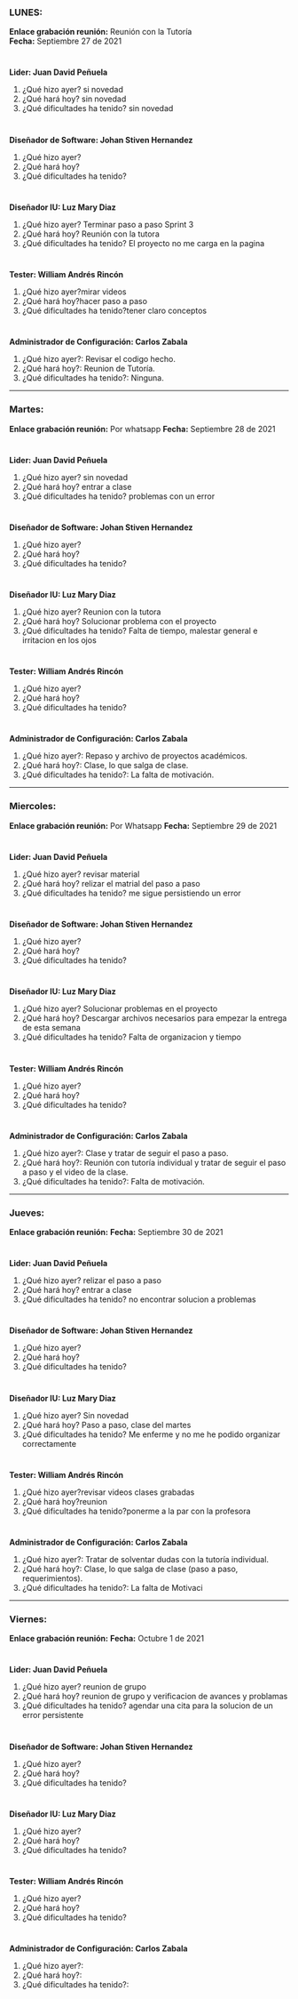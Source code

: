 ### LUNES:
**Enlace grabación reunión:** Reunión con la Tutoría  
**Fecha:** Septiembre 27 de 2021
#
**Lider: Juan David Peñuela**
  1. ¿Qué hizo ayer? si novedad
  2. ¿Qué hará hoy? sin novedad
  3. ¿Qué dificultades ha tenido? sin novedad
#
**Diseñador de Software: Johan Stiven Hernandez**
  1. ¿Qué hizo ayer? 
  2. ¿Qué hará hoy? 
  3. ¿Qué dificultades ha tenido? 
#
**Diseñador IU: Luz Mary Diaz**
  1. ¿Qué hizo ayer? Terminar paso a paso Sprint 3
  2. ¿Qué hará hoy? Reunión con la tutora
  3. ¿Qué dificultades ha tenido? El proyecto no me carga en la pagina
#
**Tester: William Andrés Rincón**
  1. ¿Qué hizo ayer?mirar videos 
  2. ¿Qué hará hoy?hacer paso a paso
  3. ¿Qué dificultades ha tenido?tener claro conceptos
#
**Administrador de Configuración: Carlos Zabala**
  1. ¿Qué hizo ayer?: Revisar el codigo hecho.
  2. ¿Qué hará hoy?: Reunion de Tutoría.
  3. ¿Qué dificultades ha tenido?: Ninguna.
****************************************************************************************************
### Martes:
**Enlace grabación reunión:** Por whatsapp
**Fecha:** Septiembre 28 de 2021
#
**Lider: Juan David Peñuela**
  1. ¿Qué hizo ayer? sin novedad
  2. ¿Qué hará hoy? entrar a clase 
  3. ¿Qué dificultades ha tenido? problemas con un error
#
**Diseñador de Software: Johan Stiven Hernandez**
  1. ¿Qué hizo ayer? 
  2. ¿Qué hará hoy? 
  3. ¿Qué dificultades ha tenido? 
#
**Diseñador IU: Luz Mary Diaz**
  1. ¿Qué hizo ayer? Reunion con la tutora
  2. ¿Qué hará hoy? Solucionar problema con el proyecto
  3. ¿Qué dificultades ha tenido? Falta de tiempo, malestar general e irritacion en los ojos
#
**Tester: William Andrés Rincón**
  1. ¿Qué hizo ayer?
  2. ¿Qué hará hoy?
  3. ¿Qué dificultades ha tenido?
#
**Administrador de Configuración: Carlos Zabala**
  1. ¿Qué hizo ayer?: Repaso y archivo de proyectos académicos.
  2. ¿Qué hará hoy?: Clase, lo que salga de clase.
  3. ¿Qué dificultades ha tenido?: La falta de motivación.
****************************************************************************************************
### Miercoles:
**Enlace grabación reunión:** Por Whatsapp
**Fecha:** Septiembre 29 de 2021
#
**Lider: Juan David Peñuela**
  1. ¿Qué hizo ayer? revisar material 
  2. ¿Qué hará hoy? relizar el matrial del paso a paso
  3. ¿Qué dificultades ha tenido? me sigue persistiendo un error
#
**Diseñador de Software: Johan Stiven Hernandez**
  1. ¿Qué hizo ayer? 
  2. ¿Qué hará hoy? 
  3. ¿Qué dificultades ha tenido? 
#
**Diseñador IU: Luz Mary Diaz**
  1. ¿Qué hizo ayer? Solucionar problemas en el proyecto
  2. ¿Qué hará hoy? Descargar archivos necesarios para empezar la entrega de esta semana
  3. ¿Qué dificultades ha tenido? Falta de organizacion y tiempo
#
**Tester: William Andrés Rincón**
  1. ¿Qué hizo ayer?
  2. ¿Qué hará hoy?
  3. ¿Qué dificultades ha tenido?
#
**Administrador de Configuración: Carlos Zabala**
  1. ¿Qué hizo ayer?: Clase y tratar de seguir el paso a paso.
  2. ¿Qué hará hoy?: Reunión con tutoría individual y tratar de seguir el paso a paso y el video de la clase.
  3. ¿Qué dificultades ha tenido?: Falta de motivación.
****************************************************************************************************
### Jueves:
**Enlace grabación reunión:** 
**Fecha:** Septiembre 30 de 2021
#
**Lider: Juan David Peñuela**
  1. ¿Qué hizo ayer? relizar el paso a paso 
  2. ¿Qué hará hoy? entrar a clase 
  3. ¿Qué dificultades ha tenido? no encontrar solucion a problemas
#
**Diseñador de Software: Johan Stiven Hernandez**
  1. ¿Qué hizo ayer? 
  2. ¿Qué hará hoy? 
  3. ¿Qué dificultades ha tenido? 
#
**Diseñador IU: Luz Mary Diaz**
  1. ¿Qué hizo ayer? Sin novedad
  2. ¿Qué hará hoy? Paso a paso, clase del martes
  3. ¿Qué dificultades ha tenido? Me enferme y no me he podido organizar correctamente
#
**Tester: William Andrés Rincón**
  1. ¿Qué hizo ayer?revisar videos clases grabadas
  2. ¿Qué hará hoy?reunion 
  3. ¿Qué dificultades ha tenido?ponerme a la par con la profesora
#
**Administrador de Configuración: Carlos Zabala**
  1. ¿Qué hizo ayer?: Tratar de solventar dudas con la tutoría individual.
  2. ¿Qué hará hoy?: Clase, lo que salga de clase (paso a paso, requerimientos).
  3. ¿Qué dificultades ha tenido?: La falta de Motivaci
****************************************************************************************************
### Viernes:
**Enlace grabación reunión:** 
**Fecha:** Octubre 1 de 2021
#
**Lider: Juan David Peñuela**
  1. ¿Qué hizo ayer? reunion de grupo 
  2. ¿Qué hará hoy? reunion de grupo y verificacion de avances y problamas
  3. ¿Qué dificultades ha tenido? agendar una cita para la solucion de un error persistente
#
**Diseñador de Software: Johan Stiven Hernandez**
  1. ¿Qué hizo ayer? 
  2. ¿Qué hará hoy? 
  3. ¿Qué dificultades ha tenido? 
#
**Diseñador IU: Luz Mary Diaz**
  1. ¿Qué hizo ayer? 
  2. ¿Qué hará hoy? 
  3. ¿Qué dificultades ha tenido? 
#
**Tester: William Andrés Rincón**
  1. ¿Qué hizo ayer?
  2. ¿Qué hará hoy?
  3. ¿Qué dificultades ha tenido?
#
**Administrador de Configuración: Carlos Zabala**
  1. ¿Qué hizo ayer?: 
  2. ¿Qué hará hoy?: 
  3. ¿Qué dificultades ha tenido?: 
